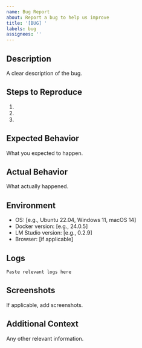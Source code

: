 ```yaml
---
name: Bug Report
about: Report a bug to help us improve
title: '[BUG] '
labels: bug
assignees: ''
---
```


## Description

A clear description of the bug.

## Steps to Reproduce

1.
2.
3.

## Expected Behavior

What you expected to happen.

## Actual Behavior

What actually happened.

## Environment

- OS: [e.g., Ubuntu 22.04, Windows 11, macOS 14]
- Docker version: [e.g., 24.0.5]
- LM Studio version: [e.g., 0.2.9]
- Browser: [if applicable]

## Logs

```
Paste relevant logs here
```

## Screenshots

If applicable, add screenshots.

## Additional Context

Any other relevant information.
